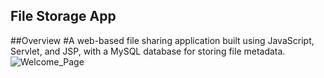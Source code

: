 ## File Storage App
##Overview
#A web-based file sharing application built using JavaScript, Servlet, and JSP, with a MySQL database for storing file metadata.
![Welcome_Page](https://github.com/user-attachments/assets/c528613b-3631-4bd5-8937-5c8f77d99ec2)
